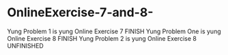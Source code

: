 # OnlineExercise-7-and-8-

Yung Problem 1 is yung Online Exercise 7   FINISH
Yung Problem One is yung Online Exercise 8 FINISH
Yung Problem 2 is yung Online Exercise 8 UNFINISHED

